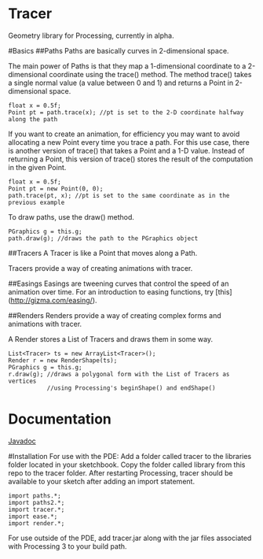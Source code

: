 # Tracer
Geometry library for Processing, currently in alpha.

#Basics
##Paths
Paths are basically curves in 2-dimensional space.

The main power of Paths is that they map a 1-dimensional coordinate to a 2-dimensional coordinate using the trace() method. The method trace() takes a single normal value (a value between 0 and 1) and returns a Point in 2-dimensional space.

``` {.java}
float x = 0.5f;
Point pt = path.trace(x); //pt is set to the 2-D coordinate halfway along the path
```

If you want to create an animation, for efficiency you may want to avoid allocating a new Point every time you trace a path. For this use case, there is another version of trace() that takes a Point and a 1-D value. Instead of returning a Point, this version of trace() stores the result of the computation in the given Point.

``` {.java}
float x = 0.5f;
Point pt = new Point(0, 0);
path.trace(pt, x); //pt is set to the same coordinate as in the previous example
```

To draw paths, use the draw() method.

``` {.java}
PGraphics g = this.g;
path.draw(g); //draws the path to the PGraphics object
```

##Tracers
A Tracer is like a Point that moves along a Path.

Tracers provide a way of creating animations with tracer.

##Easings
Easings are tweening curves that control the speed of an animation over time. For an introduction to easing functions, try [this] (http://gizma.com/easing/).

##Renders
Renders provide a way of creating complex forms and animations with tracer.

A Render stores a List of Tracers and draws them in some way.

``` {.java}
List<Tracer> ts = new ArrayList<Tracer>();
Render r = new RenderShape(ts);
PGraphics g = this.g;
r.draw(g); //draws a polygonal form with the List of Tracers as vertices
           //using Processing's beginShape() and endShape()
```

# Documentation
[Javadoc](http://jamesmorrowdesign.com/tracer/doc/index.html)

#Installation
For use with the PDE: Add a folder called tracer to the libraries folder located in your sketchbook. Copy the folder called library from this repo to the tracer folder. After restarting Processing, tracer should be available to your sketch after adding an import statement.

``` {.java}
import paths.*;
import paths2.*;
import tracer.*;
import ease.*;
import render.*;
```

For use outside of the PDE, add tracer.jar along with the jar files associated with Processing 3 to your build path. 
